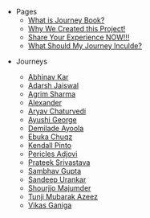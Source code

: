 - Pages
  - [What is Journey Book?](../_pages/what-is-this.md)
  - [Why We Created this Project!](../_pages/journey-book.md)
  - [Share Your Experience NOW!!!](../_pages/share-your-experience.md)
  - [What Should My Journey Inculde?](../_pages/what-should-i-share.md)

<!--START_SECTION:data-section-->
- Journeys

    - [Abhinav Kar](../journeys/Abhinavkar.md)
    - [Adarsh Jaiswal](../journeys/Adarsh-jaiss.md)
    - [Agrim Sharma](../journeys/Agrim-Sharma174.md)
    - [Alexander](../journeys/0xCUB3.md)
    - [Aryav Chaturvedi](../journeys/aryav-v.md)
    - [Ayushi George](../journeys/ayushigeorge.md)
    - [Demilade Ayoola](../journeys/Demilade-Ayoola.md)
    - [Ebuka Chuqz](../journeys/ebukachuqz.md)
    - [Kendall Pinto](../journeys/KendallDoesCoding.md)
    - [Pericles Adjovi](../journeys/Pericles001.md)
    - [Prateek Srivastava](../journeys/Prateek-Srivastav.md)
    - [Sambhav Gupta](../journeys/sambhavgupta0705.md)
    - [Sandeep Urankar](../journeys/SandeepUrankar.md)
    - [Shourjjo Majumder](../journeys/shourgamer2.md)
    - [Tunji Mubarak Azeez](../journeys/AzeezTM.md)
    - [Vikas Ganiga](../journeys/vikasganiga05.md)
<!--END_SECTION:data-section-->
